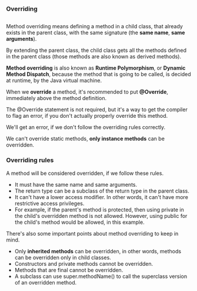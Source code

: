 ### Overriding ###
##
Method overriding means defining a method in a child class, that already exists in the parent class, with the same signature (the **same name**, **same arguments**).

By extending the parent class, the child class gets all the methods defined in the parent class (those methods are also known as derived methods).

**Method overriding** is also known as **Runtime Polymorphism**, or **Dynamic Method Dispatch**, because the method that is going to be called, is decided at runtime, by the Java virtual machine.

When we **override** a method, it's recommended to put **@Override**, immediately above the method definition.

The @Override statement is not required, but it's a way to get the compiler to flag an error, if you don't actually properly override this method.

We'll get an error, if we don't follow the overriding rules correctly.

We can't override static methods, **only instance methods** can be overridden.

### Overriding rules ###

A method will be considered overridden, if we follow these rules.
* It must have the same name and same arguments.
* The return type can be a subclass of the return type in the parent class.
* It can't have a lower access modifier.  In other words, it can't have more restrictive access privileges.
* For example, if the parent's method is protected, then using private in the child's overridden method is not allowed.  However, using public for the child's method would be allowed, in this example.


There's also some important points about method overriding to keep in mind.
* Only **inherited methods** can be overridden, in other words, methods can be overridden only in child classes.
* Constructors and private methods cannot be overridden.
* Methods that are final cannot be overridden.
* A subclass can use super.methodName() to call the superclass version of an overridden method.

